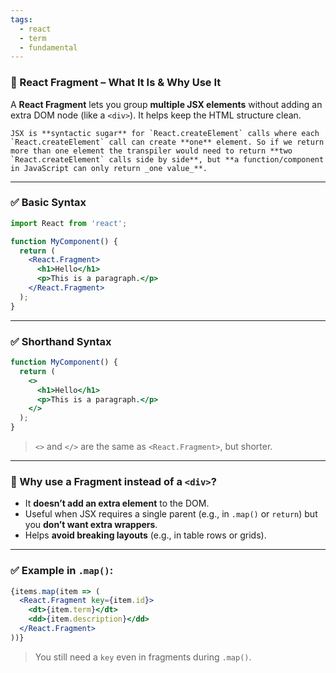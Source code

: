 ```yaml
---
tags:
  - react
  - term
  - fundamental
---
```


### 🔷 React Fragment – What It Is & Why Use It

A **React Fragment** lets you group **multiple JSX elements** without adding an extra DOM node (like a `<div>`). It helps keep the HTML structure clean.

```ad-note
JSX is **syntactic sugar** for `React.createElement` calls where each `React.createElement` call can create **one** element. So if we return more than one element the transpiler would need to return **two `React.createElement` calls side by side**, but **a function/component in JavaScript can only return _one value_**.
```

---

### ✅ Basic Syntax

```jsx
import React from 'react';

function MyComponent() {
  return (
    <React.Fragment>
      <h1>Hello</h1>
      <p>This is a paragraph.</p>
    </React.Fragment>
  );
}
```

---

### ✅ Shorthand Syntax

```jsx
function MyComponent() {
  return (
    <>
      <h1>Hello</h1>
      <p>This is a paragraph.</p>
    </>
  );
}
```

> `<>` and `</>` are the same as `<React.Fragment>`, but shorter.

---

### 🧠 Why use a Fragment instead of a `<div>`?

* It **doesn’t add an extra element** to the DOM.
* Useful when JSX requires a single parent (e.g., in `.map()` or `return`) but you **don’t want extra wrappers**.
* Helps **avoid breaking layouts** (e.g., in table rows or grids).

---

### ✅ Example in `.map()`:

```jsx
{items.map(item => (
  <React.Fragment key={item.id}>
    <dt>{item.term}</dt>
    <dd>{item.description}</dd>
  </React.Fragment>
))}
```

> You still need a `key` even in fragments during `.map()`.